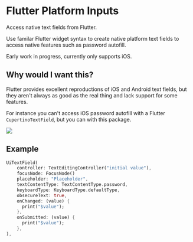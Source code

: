 # Flutter Platform Inputs

Access native text fields from Flutter.

Use familar Flutter widget syntax to create native platform text fields to access native features such as password autofill.

Early work in progress, currently only supports iOS.

## Why would I want this?

Flutter provides excellent reproductions of iOS and Android text fields, but they aren't always as good as the real thing and lack support for some features.

For instance you can't access iOS password autofill with a Flutter `CupertinoTextField`, but you can with this package.

![](https://cdn-images-1.medium.com/max/1600/1*ckSaxYa7nznGlOuBAULmFQ.png)


## Example

```dart
UiTextField(
    controller: TextEditingController("initial value"),
    focusNode: FocusNode()
    placeholder: "Placeholder",
    textContentType: TextContentType.password,
    keyboardType: KeyboardType.defaultType,
    obsecureText: true,
    onChanged: (value) {
      print("$value");
    },
    onSubmitted: (value) {
      print("$value");
    },
),
```
